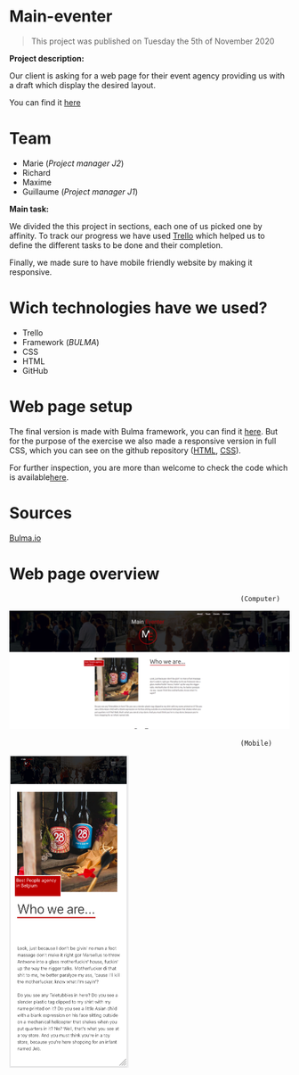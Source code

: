 # Main-eventer
> This project was published on Tuesday the 5th of November 2020
>
**Project description:**

Our client is asking for a web page for their event agency providing us with a draft which display the desired layout.

You can find it [here](https://raw.githubusercontent.com/becodeorg/bxl-hopper-1-25/master/The%20Field/3.HTML%2BCSS/4.main_eventer/wireframe.jpg?token=APNDZOS6X72YST34SRAOLBK7VJFDO) 


# Team

* Marie      (*Project manager J2*)
* Richard
* Maxime
* Guillaume (*Project manager J1*)

**Main task:**

We divided the this project in sections, each one of us picked one by affinity.
To track our progress we have used [Trello](https://trello.com/b/uDCC5Tby/main-eventer) which helped us to define the different tasks to be done and their completion.

Finally, we made sure to have mobile friendly website by making it responsive.



# Wich technologies have we used?

* Trello
* Framework (*BULMA*)
* CSS
* HTML
* GitHub
 



# Web page setup


The final version is made with Bulma framework, you can find it [here](https://g-uillaume.github.io/Main-eventer). But for the purpose of the exercise we also made a responsive version in full CSS, which you can see on the github repository ([HTML](responsive.html), [CSS](responsive.css)).

For further inspection, you are more than welcome to check the code which is available[here](https://github.com/G-uillaume/Main-eventer). 



# Sources

[Bulma.io](https://bulma.io)



# Web page overview
                                                              (Computer)
                                
![image](https://github.com/G-uillaume/Main-eventer/blob/main/events.png)

                                                              (Mobile)
                                
![image](https://github.com/G-uillaume/Main-eventer/blob/main/screenshot-mobile.png)
